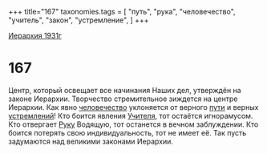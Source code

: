 +++
title="167"
taxonomies.tags = [
"путь",
"рука",
"человечество",
"учитель",
"закон",
"устремление",
]
+++

[Иерархия 1931г](/agni/19312)

# 167

Центр, который освещает все начинания Наших дел, утверждён на законе Иерархии. Творчество стремительное зиждется на центре Иерархии. Как явно [человечество](/tags/человечество) уклоняется от верного [пути](/tags/путь) и верных [устремлений](/tags/устремление)! Кто боится явления [Учителя](/tags/учитель), тот остаётся игнорамусом. Кто отвергает [Руку](/tags/рука) Водящую, тот останется в вечном заблуждении. Кто боится потерять свою индивидуальность, тот не имеет её. Так пусть задумаются над великими законами Иерархии.   

